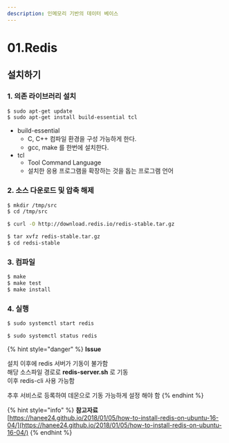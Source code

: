 ```yaml
---
description: 인메모리 기반의 데이터 베이스
---
```


# 01.Redis

## 설치하기 

### 1. 의존 라이브러리 설치

```bash
$ sudo apt-get update
$ sudo apt-get install build-essential tcl
```

* build-essential
  * C, C++ 컴파일 환경을 구성 가능하게 한다.
  * gcc, make 를 한번에 설치한다.
* tcl 
  * Tool Command Language 
  * 설치한 응용 프로그램을 확장하는 것을 돕는 프로그램 언어 

### 2. 소스 다운로드 및 압축 해제

```bash
$ mkdir /tmp/src
$ cd /tmp/src
```

```bash
$ curl -O http://download.redis.io/redis-stable.tar.gz
```

```bash
$ tar xvfz redis-stable.tar.gz
$ cd redsi-stable
```

### 3. 컴파일 

```bash
$ make
$ make test
$ make install
```

### 4. 실행 

```bash
$ sudo systemctl start redis
```

```bash
$ sudo systemctl status redis
```

{% hint style="danger" %}
**Issue** 

설치 이후에 redis 서버가 기동이 불가함   
해당 소스파일 경로로 **redis-server.sh** 로 기동   
이후 redis-cli 사용 가능함

추후 서비스로 등록하여 데몬으로 기동 가능하게 설정 해야 함
{% endhint %}

{% hint style="info" %}
**참고자료**   
[https://hanee24.github.io/2018/01/05/how-to-install-redis-on-ubuntu-16-04/](https://hanee24.github.io/2018/01/05/how-to-install-redis-on-ubuntu-16-04/)
{% endhint %}

